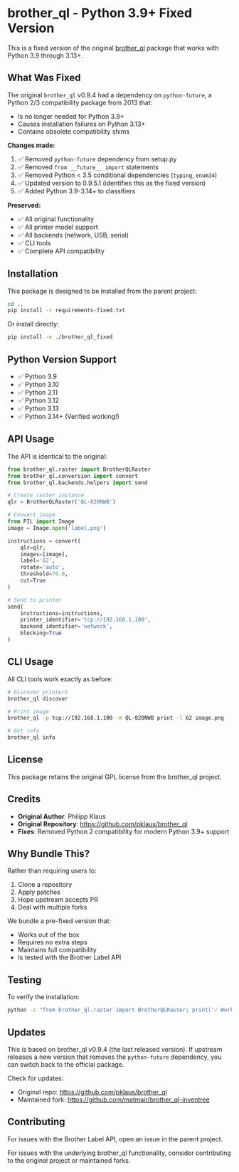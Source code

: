 # brother_ql - Python 3.9+ Fixed Version

This is a fixed version of the original [brother_ql](https://github.com/pklaus/brother_ql) package that works with Python 3.9 through 3.13+.

## What Was Fixed

The original `brother_ql` v0.9.4 had a dependency on `python-future`, a Python 2/3 compatibility package from 2013 that:
- Is no longer needed for Python 3.9+
- Causes installation failures on Python 3.13+
- Contains obsolete compatibility shims

**Changes made:**
1. ✅ Removed `python-future` dependency from setup.py
2. ✅ Removed `from __future__ import` statements
3. ✅ Removed Python < 3.5 conditional dependencies (`typing`, `enum34`)
4. ✅ Updated version to 0.9.5.1 (identifies this as the fixed version)
5. ✅ Added Python 3.9-3.14+ to classifiers

**Preserved:**
- ✅ All original functionality
- ✅ All printer model support
- ✅ All backends (network, USB, serial)
- ✅ CLI tools
- ✅ Complete API compatibility

## Installation

This package is designed to be installed from the parent project:

```bash
cd ..
pip install -r requirements-fixed.txt
```

Or install directly:

```bash
pip install -e ./brother_ql_fixed
```

## Python Version Support

- ✅ Python 3.9
- ✅ Python 3.10
- ✅ Python 3.11
- ✅ Python 3.12
- ✅ Python 3.13
- ✅ Python 3.14+ (Verified working!)

## API Usage

The API is identical to the original:

```python
from brother_ql.raster import BrotherQLRaster
from brother_ql.conversion import convert
from brother_ql.backends.helpers import send

# Create raster instance
qlr = BrotherQLRaster('QL-820NWB')

# Convert image
from PIL import Image
image = Image.open('label.png')

instructions = convert(
    qlr=qlr,
    images=[image],
    label='62',
    rotate='auto',
    threshold=70.0,
    cut=True
)

# Send to printer
send(
    instructions=instructions,
    printer_identifier='tcp://192.168.1.100',
    backend_identifier='network',
    blocking=True
)
```

## CLI Usage

All CLI tools work exactly as before:

```bash
# Discover printers
brother_ql discover

# Print image
brother_ql -p tcp://192.168.1.100 -m QL-820NWB print -l 62 image.png

# Get info
brother_ql info
```

## License

This package retains the original GPL license from the brother_ql project.

## Credits

- **Original Author**: Philipp Klaus
- **Original Repository**: https://github.com/pklaus/brother_ql
- **Fixes**: Removed Python 2 compatibility for modern Python 3.9+ support

## Why Bundle This?

Rather than requiring users to:
1. Clone a repository
2. Apply patches
3. Hope upstream accepts PR
4. Deal with multiple forks

We bundle a pre-fixed version that:
- Works out of the box
- Requires no extra steps
- Maintains full compatibility
- Is tested with the Brother Label API

## Testing

To verify the installation:

```bash
python -c "from brother_ql.raster import BrotherQLRaster; print('✓ Works!')"
```

## Updates

This is based on brother_ql v0.9.4 (the last released version). If upstream releases a new version that removes the `python-future` dependency, you can switch back to the official package.

Check for updates:
- Original repo: https://github.com/pklaus/brother_ql
- Maintained fork: https://github.com/matmair/brother_ql-inventree

## Contributing

For issues with the Brother Label API, open an issue in the parent project.

For issues with the underlying brother_ql functionality, consider contributing to the original project or maintained forks.
